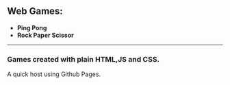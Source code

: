 ## Web Games:
 - **Ping Pong**
 - **Rock Paper Scissor**

----------------------------------------
### Games created with plain HTML,JS and CSS.
 A quick host using Github Pages.
